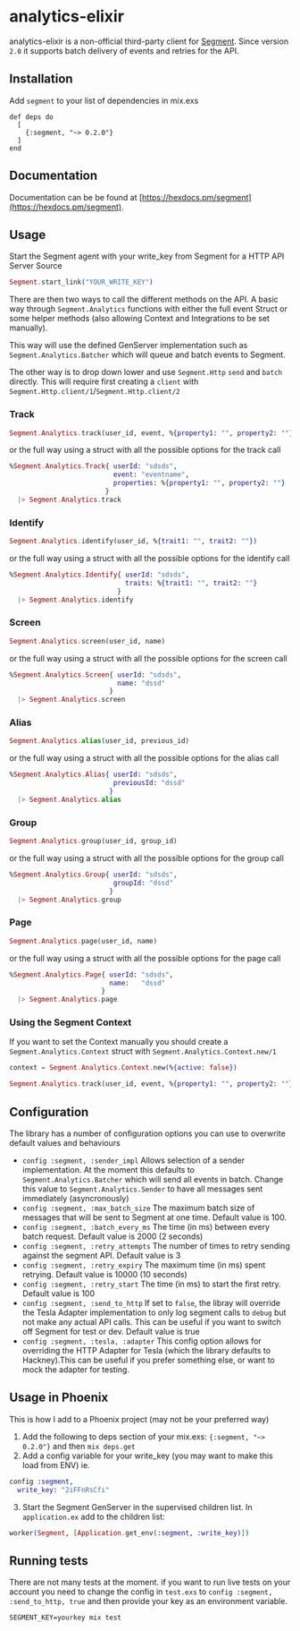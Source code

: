 analytics-elixir
================

analytics-elixir is a non-official third-party client for [Segment](https://segment.com). Since version `2.0` it supports
batch delivery of events and retries for the API.

## Installation

Add `segment` to your list of dependencies in mix.exs

```
def deps do
  [
    {:segment, "~> 0.2.0"}
  ]
end
```

## Documentation

Documentation can be be found at [https://hexdocs.pm/segment](https://hexdocs.pm/segment). 

## Usage

Start the Segment agent with your write_key from Segment for a HTTP API Server Source
```elixir
Segment.start_link("YOUR_WRITE_KEY")
```
There are then two ways to call the different methods on the API.
A basic way through `Segment.Analytics` functions with either the full event Struct
or some helper methods (also allowing Context and Integrations to be set manually).

This way will use the defined GenServer implementation such as `Segment.Analytics.Batcher` which will 
queue and batch events to Segment.

The other way is to drop down lower and use `Segment.Http` `send` and `batch` directly. This will require first creating a `client` with `Segment.Http.client/1`/`Segment.Http.client/2`

### Track
```elixir
Segment.Analytics.track(user_id, event, %{property1: "", property2: ""})
```
or the full way using a struct with all the possible options for the track call
```elixir
%Segment.Analytics.Track{ userId: "sdsds",
                          event: "eventname",
                          properties: %{property1: "", property2: ""}
                        }
  |> Segment.Analytics.track
```

### Identify
```elixir
Segment.Analytics.identify(user_id, %{trait1: "", trait2: ""})
```
or the full way using a struct with all the possible options for the identify call
```elixir
%Segment.Analytics.Identify{ userId: "sdsds",
                             traits: %{trait1: "", trait2: ""}
                           }
  |> Segment.Analytics.identify
```

### Screen
```elixir
Segment.Analytics.screen(user_id, name)
```
or the full way using a struct with all the possible options for the screen call
```elixir
%Segment.Analytics.Screen{ userId: "sdsds",
                           name: "dssd"
                         }
  |> Segment.Analytics.screen
```

### Alias
```elixir
Segment.Analytics.alias(user_id, previous_id)
```
or the full way using a struct with all the possible options for the alias call
```elixir
%Segment.Analytics.Alias{ userId: "sdsds",
                          previousId: "dssd"
                         }
  |> Segment.Analytics.alias
```

### Group
```elixir
Segment.Analytics.group(user_id, group_id)
```
or the full way using a struct with all the possible options for the group call
```elixir
%Segment.Analytics.Group{ userId: "sdsds",
                          groupId: "dssd"
                         }
  |> Segment.Analytics.group
```

### Page
```elixir
Segment.Analytics.page(user_id, name)
```
or the full way using a struct with all the possible options for the page call
```elixir
%Segment.Analytics.Page{ userId: "sdsds",
                         name:   "dssd"
                       }
  |> Segment.Analytics.page
```


### Using the Segment Context

If you want to set the Context manually you should create a `Segment.Analytics.Context` struct with `Segment.Analytics.Context.new/1` 

```elixir
context = Segment.Analytics.Context.new(%{active: false})

Segment.Analytics.track(user_id, event, %{property1: "", property2: ""}, context)
```

## Configuration

The library has a number of configuration options you can use to overwrite default values and behaviours

* `config :segment, :sender_impl` Allows selection of a sender implementation. At the moment this defaults to `Segment.Analytics.Batcher` which will send all events in batch. Change this value to `Segment.Analytics.Sender` to have all messages sent immediately (asyncronously)
* `config :segment, :max_batch_size` The maximum batch size of messages that will be sent to Segment at one time. Default value is 100.
* `config :segment, :batch_every_ms` The time (in ms) between every batch request. Default value is 2000 (2 seconds)
* `config :segment, :retry_attempts` The number of times to retry sending against the segment API. Default value is 3 
* `config :segment, :retry_expiry` The maximum time (in ms) spent retrying. Default value is 10000 (10 seconds)
* `config :segment, :retry_start` The time (in ms) to start the first retry. Default value is 100
* `config :segment, :send_to_http` If set to `false`, the libray will override the Tesla Adapter implementation to only log segment calls to `debug` but not make any actual API calls. This can be useful if you want to switch off Segment for test or dev. Default value is true
* `config :segment, :tesla, :adapter` This config option allows for overriding the HTTP Adapter for Tesla (which the library defaults to Hackney).This can be useful if you prefer something else, or want to mock the adapter for testing.

## Usage in Phoenix

This is how I add to a Phoenix project (may not be your preferred way)

1. Add the following to deps section of your mix.exs: `{:segment, "~> 0.2.0"}`
   and then `mix deps.get`
2. Add a config variable for your write_key (you may want to make this load from ENV)
ie.
```elixir
config :segment,
  write_key: "2iFFnRsCfi"
```
3. Start the Segment GenServer in the supervised children list. In `application.ex` add to the children list:
```elixir
worker(Segment, [Application.get_env(:segment, :write_key)])
```

## Running tests

There are not many tests at the moment. if you want to run live tests on your account you need to change the config in `test.exs` to `config :segment, :send_to_http, true` and then provide your key as an environment variable.
```
SEGMENT_KEY=yourkey mix test
```

